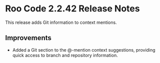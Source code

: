 # Roo Code 2.2.42 Release Notes

This release adds Git information to context mentions.

## Improvements

*   Added a Git section to the @-mention context suggestions, providing quick access to branch and repository information.